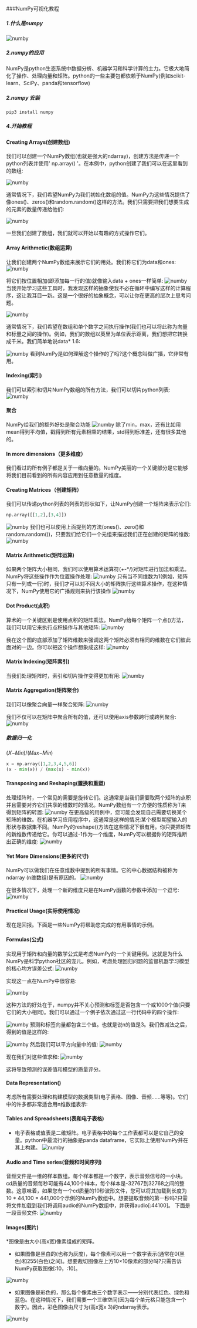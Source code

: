 ###NumPy可视化教程
##### 1.什么是numpy
![numby](./static/numberpy.png)

##### 2.numpy的应用
NumPy是python生态系统中数据分析、机器学习和科学计算的主力。它极大地简化了操作、处理向量和矩阵。python的一些主要包都依赖于NumPy(例如scikit-learn、SciPy、panda和tensorflow)


##### 2.numpy 安装
```bash
pip3 install numpy
```
 
##### 4.开始教程

#### Creating Arrays(创建数组)
我们可以创建一个NumPy数组(也就是强大的ndarray)，创建方法是传递一个python列表并使用' np.array() '。在本例中，python创建了我们可以在这里看到的数组:


![numby](./static/3877253-e044c3749b471866.webp)


通常情况下，我们希望NumPy为我们初始化数组的值。NumPy为这些情况提供了像ones()、zeros()和random.random()这样的方法。我们只需要把我们想要生成的元素的数量传递给他们:

![numby](./static/3877253-738b347bc5b893ed.webp)

一旦我们创建了数组，我们就可以开始以有趣的方式操作它们。
#### Array Arithmetic(数组运算)
让我们创建两个NumPy数组来展示它们的用处。我们称它们为data和ones:
![numby](./static/3877253-34be91bb97154ea3.webp)

将它们按位置相加(即添加每一行的值)就像输入data + ones一样简单:
![numby](./static/3877253-2ab771c2674027fc.webp)
当我开始学习这些工具时，我发现这样的抽象使我不必在循环中编写这样的计算程序，这让我耳目一新。这是一个很好的抽象概念，可以让你在更高的层次上思考问题。

![numby](./static/3877253-bf191c3ccb0254a9.webp
)

通常情况下，我们希望在数组和单个数字之间执行操作(我们也可以将此称为向量和标量之间的操作)。例如，我们的数组以英里为单位表示距离，我们想把它转换成千米。我们简单地说data* 1.6:

![numby](./static/3877253-35a38d87a18da918.webp
)
看到NumPy是如何理解这个操作的了吗?这个概念叫做广播，它非常有用。

#### Indexing(索引)
我们可以索引和切片NumPy数组的所有方法，我们可以切片python列表:
![numby](./static/3877253-c9acfbddfae59b8a.webp
)


#### 聚合
NumPy给我们的额外好处是聚合功能
![numby](./static/3877253-cb93ee8144ba09cd.webp
)
除了min，max，还有比如用mean得到平均值，戳得到所有元素相乘的结果，std得到标准差，还有很多其他的。

#### In more dimensions（更多维度）
我们看过的所有例子都是关于一维向量的。NumPy美丽的一个关键部分是它能够将我们目前看到的所有内容应用到任意数量的维度。

#### Creating Matrices（创建矩阵）
我们可以传递python列表的列表的形状如下，让NumPy创建一个矩阵来表示它们:
```python
np.array([[1,2],[3,4]])
```
![numby](./static/3877253-b34f37b952591ccd.webp
)
我们也可以使用上面提到的方法(ones()、zero()和random.random())，只要我们给它们一个元组来描述我们正在创建的矩阵的维数:
![numby](./static/3877253-c935091c747480fd.webp
)
#### Matrix Arithmetic(矩阵运算)
如果两个矩阵大小相同，我们可以使用算术运算符(+-*/)对矩阵进行加法和乘法。NumPy将这些操作作为位置操作处理:
![numby](./static/3877253-49610418d385a461.webp
)
只有当不同维数为1(例如，矩阵只有一列或一行)时，我们才可以对不同大小的矩阵执行这些算术操作，在这种情况下，NumPy使用它的广播规则来执行该操作
![numby](./static/3877253-d604aeb902fa474d.webp
)

#### Dot Product(点积)

算术的一个关键区别是使用点积的矩阵乘法。NumPy给每个矩阵一个点()方法，我们可以用它来执行点积操作与其他矩阵:
![numby](./static/3877253-c33f9bda6a19f2d9.webp
)

我在这个图的底部添加了矩阵维数来强调这两个矩阵必须有相同的维数在它们彼此面对的一边。你可以把这个操作想象成这样:
![numby](./static/3877253-9f422fac74365984.webp
)

#### Matrix Indexing(矩阵索引)
当我们处理矩阵时，索引和切片操作变得更加有用:
![numby](./static/3877253-992b04ac8a18cf70.webp
)

#### Matrix Aggregation(矩阵聚合)
我们可以像聚合向量一样聚合矩阵:
![numby](./static/3877253-3331cf4270a6b558.webp
)

我们不仅可以在矩阵中聚合所有的值，还可以使用axis参数跨行或跨列聚合:
![numby](./static/3877253-a61b80237a166de0.webp
)

##### 数据归一化
(𝑋−𝑀𝑖𝑛)/(𝑀𝑎𝑥−𝑀𝑖𝑛)
```python
x = np.array([1,2,3,4,5,6])
(x - min(x)) / (max(x) - min(x))
```

#### Transposing and Reshaping(置换和重塑)
处理矩阵时，一个常见的需要是旋转它们。这通常是当我们需要取两个矩阵的点积并且需要对齐它们共享的维数时的情况。NumPy数组有一个方便的性质称为T来得到矩阵的转置:
![numby](./static/3877253-f1c9a8dab0d8c90a.webp
)
在更高级的用例中，您可能会发现自己需要切换某个矩阵的维数。在机器学习应用程序中，这通常是这样的情况:某个模型期望输入的形状与数据集不同。NumPy的reshape()方法在这些情况下很有用。你只要把矩阵的新维数传递给它。你可以通过-1作为一个维度，NumPy可以根据你的矩阵推断出正确的维度:
![numby](./static/3877253-99fd760c3f2181d6.webp
)

#### Yet More Dimensions(更多的尺寸)
NumPy可以做我们在任意维数中提到的所有事情。它的中心数据结构被称为ndarray (n维数组)是有原因的。
![numby](./static/3877253-f00ed4abd794a0bc.webp
)

在很多情况下，处理一个新的维度只是在NumPy函数的参数中添加一个逗号:
![numby](./static/3877253-4ca124000f74d250.webp
)

#### Practical Usage(实际使用情况)
现在是回报。下面是一些NumPy将帮助您完成的有用事情的示例。

#### Formulas(公式)
实现用于矩阵和向量的数学公式是考虑NumPy的一个关键用例。这就是为什么NumPy是科学python社区的宠儿。例如，考虑处理回归问题的监督机器学习模型的核心均方误差公式:
![numby](./static/3877253-d199e8e855cb2a98.webp
)

实现这一点在NumPy中很容易:

![numby](./static/3877253-c8de0f40717e4f13.webp
)

这种方法的好处在于，numpy并不关心预测和标签是否包含一个或1000个值(只要它们的大小相同)。我们可以通过一个例子依次通过这一行代码中的四个操作:

![numby](./static/3877253-5f1f78dbd1739200.webp
)
预测和标签向量都包含三个值。也就是说n的值是3。我们做减法之后，得到的值是这样的:

![numby](./static/3877253-b8d48c19f3b5e07e.webp
)
然后我们可以平方向量中的值:
![numby](./static/3877253-0504802ffb4d2e4f.webp
)

现在我们对这些值求和:
![numby](./static/3877253-c1d508bc522c7e14.webp
)

这将导致预测的误差值和模型的质量评分。

#### Data Representation()
考虑所有需要处理和构建模型的数据类型(电子表格、图像、音频……等等)。它们中的许多都非常适合用n维数组表示:

#### Tables and Spreadsheets(表和电子表格)
* 电子表格或值表是二维矩阵。电子表格中的每个工作表都可以是它自己的变量。python中最流行的抽象是panda dataframe，它实际上使用NumPy并在其上构建。
![numby](./static/3877253-50f2e559e9e2f242.webp
)

#### Audio and Time series(音频和时间序列)
音频文件是一维的样本数组。每个样本都是一个数字，表示音频信号的一小块。cd质量的音频每秒可能有44,100个样本，每个样本是-32767到32768之间的整数。这意味着，如果您有一个cd质量的10秒波形文件，您可以将其加载到长度为10 * 44,100 = 441,000个示例的NumPy数组中。想要提取音频的第一秒吗?只需将文件加载到我们将调用audio的NumPy数组中，并获得audio[:44100]。
下面是一段音频文件:
![numby](./static/3877253-24a48b4413f92e9d.webp
)

#### Images(图片)
*图像是由大小(高x宽)像素组成的矩阵。
* 如果图像是黑白的(也称为灰度)，每个像素可以用一个数字表示(通常在0(黑色)和255(白色)之间)。想要裁切图像左上方10×10像素的部分吗?只需告诉NumPy获取图像[:10，:10]。

![numby](./static/3877253-b776b84dea37d345.webp
)

* 如果图像是彩色的，那么每个像素由三个数字表示——分别代表红色、绿色和蓝色。在这种情况下，我们需要一个三维空间(因为每个单元格只能包含一个数字)。因此，彩色图像由尺寸为(高x宽x 3)的ndarray表示。



![numby](./static/3877253-2edc027f326c9b73.webp
)

